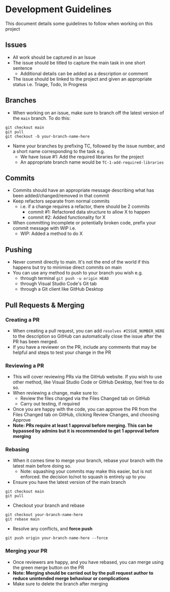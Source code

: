 # Development Guidelines
This document details some guidelines to follow when working on this project

## Issues
- All work should be captured in an Issue
- The issue should be titled to capture the main task in one short sentence
	- Additional details can be added as a description or comment
- The issue should be linked to the project and given an appropriate status i.e. Triage, Todo, In Progress

## Branches
- When working on an issue, make sure to branch off the latest version of the `main` branch. To do this:
```
git checkout main
git pull
git checkout -b your-branch-name-here
```
- Name your branches by prefixing TC, followed by the issue number, and a short name corresponding to the task e.g.
	- We have Issue #1: Add the required libraries for the project
	- An appropriate branch name would be `TC-1-add-required-libraries`

## Commits
- Commits should have an appropriate message describing what has been added/changed/removed in that commit
- Keep refactors separate from normal commits
	- i.e. if a change requires a refactor, there should be 2 commits
		- commit #1: Refactored data structure to allow X to happen
		- commit #2: Added functionality for X
- When committing incomplete or potentially broken code, prefix your commit message with WIP i.e.
	- WIP: Added a method to do X

## Pushing
- Never commit directly to main. It's not the end of the world if this happens but try to minimise direct commits on main
- You can use any method to push to your branch you wish e.g.
	- through terminal `git push -u origin HEAD`
	- through Visual Studio Code's Git tab
	- through a Git client like GitHub Desktop


## Pull Requests & Merging
### Creating a PR
- When creating a pull request, you can add `resolves #ISSUE_NUMBER_HERE` to the description so GitHub can automatically close the issue after the PR has been merged.
- If you have a reviewer on the PR, include any comments that may be helpful and steps to test your change in the PR

### Reviewing a PR
- This will cover reviewing PRs via the GitHub website. If you wish to use other method, like Visual Studio Code or GitHub Desktop, feel free to do so.
- When reviewing a change, make sure to:
	- Review the files changed via the Files Changed tab on GitHub
	- Carry out testing, if required
- Once you are happy with the code, you can approve the PR from the Files Changed tab on GitHub, clicking Review Changes, and choosing Approve 
- **Note: PRs require at least 1 approval before merging. This can be bypassed by admins but it is recommended to get 1 approval before merging**
### Rebasing
- When it comes time to merge your branch, rebase your branch with the latest main before doing so. 
	- Note: squashing your commits may make this easier, but is not enforced. the decision to/not to squash is entirely up to you
- Ensure you have the latest version of the main branch
```
git checkout main
git pull
```
- Checkout your branch and rebase
```
git checkout your-branch-name-here
git rebase main
```
- Resolve any conflicts, and **force push**
```
git push origin your-branch-name-here --force
```

### Merging your PR
- Once reviewers are happy, and you have rebased, you can merge using the green merge button on the PR
- **Note: Merging should be carried out by the pull request author to reduce unintended merge behaviour or complications**
- Make sure to delete the branch after merging